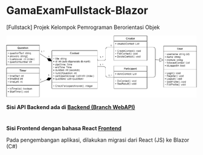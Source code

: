 # GamaExamFullstack-Blazor

[Fullstack] Projek Kelompok Pemrograman Berorientasi Objek

![Class Diagram](https://github.com/lutfiandri/gama-exam-backend/blob/main/Diagram-classDiagram.png?raw=true)

**Sisi API Backend ada di [Backend (Branch WebAPI)](https://github.com/lutfiandri/gama-exam-backend/tree/WebAPIVersion/GamaExamBackend)**
#
**Sisi Frontend dengan bahasa React [Frontend](https://github.com/lutfiandri/gama-exam-frontend)**

Pada pengembangan aplikasi, dilakukan migrasi dari React (JS) ke Blazor (C#)
